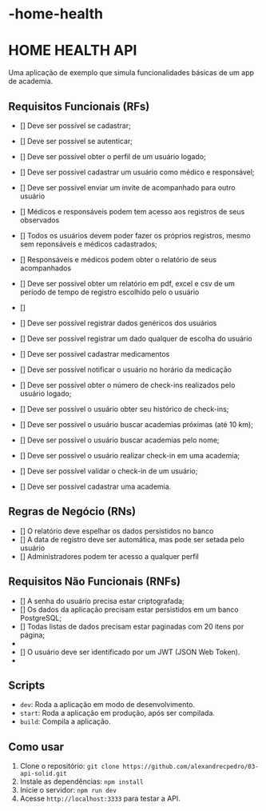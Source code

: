 # -home-health
# HOME HEALTH API

Uma aplicação de exemplo que simula funcionalidades básicas de um app de academia.

## Requisitos Funcionais (RFs)
<!-- Funcionalidades da aplicação (o que o usuário poderá fazer) -->

- [] Deve ser possível se cadastrar;
- [] Deve ser possível se autenticar;
- [] Deve ser possível obter o perfil de um usuário logado;
- [] Deve ser possível cadastrar um usuário como médico e responsável;
- [] Deve ser possível enviar um invite de acompanhado para outro usuário
- [] Médicos e responsáveis podem tem acesso aos registros de seus observados
- [] Todos os usuários devem poder fazer os próprios registros, mesmo sem reponsáveis e médicos cadastrados;

- [] Responsáveis e médicos podem obter o relatório de seus acompanhados
- [] Deve ser possível obter um relatório em pdf, excel e csv de um período de tempo de registro escolhido pelo o usuário
- [] 
- [] Deve ser possível registrar dados genéricos dos usuários
- [] Deve ser possível registrar um dado qualquer de escolha do usuário
- [] Deve ser possível cadastrar medicamentos
- [] Deve ser possível notificar o usuário no horário da medicação
- [] Deve ser possível obter o número de check-ins realizados pelo usuário logado;
- [] Deve ser possível o usuário obter seu histórico de check-ins;
- [] Deve ser possível o usuário buscar academias próximas (até 10 km);
- [] Deve ser possível o usuário buscar academias pelo nome;
- [] Deve ser possível o usuário realizar check-in em uma academia;
- [] Deve ser possível validar o check-in de um usuário;
- [] Deve ser possível cadastrar uma academia.

## Regras de Negócio (RNs)
<!-- Condições aplicadas a cada Requisito Funcional (if) -->


- [] O relatório deve espelhar os dados persistidos no banco 
- [] A data de registro deve ser automática, mas pode ser setada pelo usuário
- [] Administradores podem ter acesso a qualquer perfil
## Requisitos Não Funcionais (RNFs)

- [] A senha do usuário precisa estar criptografada;
- [] Os dados da aplicação precisam estar persistidos em um banco PostgreSQL;
- [] Todas listas de dados precisam estar paginadas com 20 itens por página;
- 
- [] O usuário deve ser identificado por um JWT (JSON Web Token).
- 
## Scripts
- `dev`: Roda a aplicação em modo de desenvolvimento.
- `start`: Roda a aplicação em produção, após ser compilada.
- `build`: Compila a aplicação.

## Como usar
1. Clone o repositório: `git clone https://github.com/alexandrecpedro/03-api-solid.git`
2. Instale as dependências: `npm install`
3. Inicie o servidor: `npm run dev`
4. Acesse `http://localhost:3333` para testar a API.